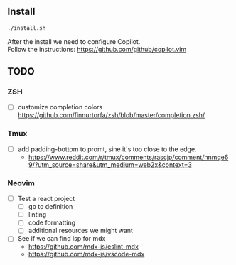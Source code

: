 ## Install

```sh
./install.sh
```

After the install we need to configure Copilot.  
Follow the instructions: <https://github.com/github/copilot.vim>

## TODO

### ZSH

- [ ] customize completion colors <https://github.com/finnurtorfa/zsh/blob/master/completion.zsh/>

### Tmux

- [ ] add padding-bottom to promt, sine it's too close to the edge.
  - <https://www.reddit.com/r/tmux/comments/rascjp/comment/hnmqe69/?utm_source=share&utm_medium=web2x&context=3>

### Neovim

- [ ] Test a react project
  - [ ] go to definition
  - [ ] linting
  - [ ] code formatting
  - [ ] additional resources we might want
- [ ] See if we can find lsp for mdx
  - <https://github.com/mdx-js/eslint-mdx>
  - <https://github.com/mdx-js/vscode-mdx>
